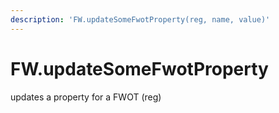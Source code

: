 ```yaml
---
description: 'FW.updateSomeFwotProperty(reg, name, value)'
---
```


# FW.updateSomeFwotProperty

updates a property for a FWOT \(reg\)

### 

